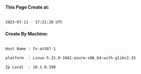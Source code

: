
   
#### This Page Create at:

```bash

2023-07-11 - 17:21:20 UTC

```

#### Create By Machine:

```bash

Host Name : fv-az587-1

platform  : Linux-5.15.0-1041-azure-x86_64-with-glibc2.35

Ip Local  : 10.1.0.199

```

